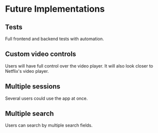 # Future Implementations

## Tests
Full frontend and backend tests with automation.
## Custom video controls
Users will have full control over the video player. It will also look closer to Netflix's video player.
## Multiple sessions
Several users could use the app at once.
## Multiple search
Users can search by multiple search fields.
